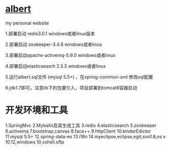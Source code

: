 # <a href="http://123.56.164.113:9999/">albert</a>
my personal website 


1.部署启动 redis3.0.1  windows或者linux版本

2.部署启动 zookeeper-3.4.8  windows或者linux

3.部署启动apache-activemq-5.9.0  windows或者linux

4.部署启动elasticsearch 2.3.3  windows或者linux

5.运行albert.sql文件 (mysql 5.5+) ，在spring-common-xml 修改sql配置

6.jdk1.7即可，注意lib下的包要引入，项目部署到tomcat8容器启动


# 开发环境和工具
1.SpringMvc
2.Mybatis及其生成工具
3.redis
4.elasticsearch
5.zookeeper
6.activemq
7.bootstrap,canvas
8.face++
9.httpClient
10.kinderEdictor
11.mysql 5.5+
12.spring-data-es
13.i18n
14.myeclipse,eclipse,egit,svn1.8,os x 10.12,windows 10,xshell.xftp
